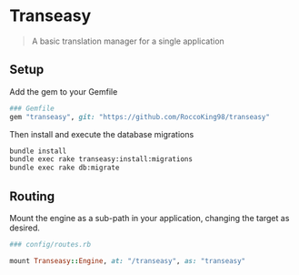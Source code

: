 # Transeasy
> A basic translation manager for a single application

## Setup

Add the gem to your Gemfile

```ruby
### Gemfile
gem "transeasy", git: "https://github.com/RoccoKing98/transeasy"
```

Then install and execute the database migrations

```sh
bundle install
bundle exec rake transeasy:install:migrations
bundle exec rake db:migrate
```

## Routing

Mount the engine as a sub-path in your application, changing the target as desired.

```ruby
### config/routes.rb

mount Transeasy::Engine, at: "/transeasy", as: "transeasy"
```
